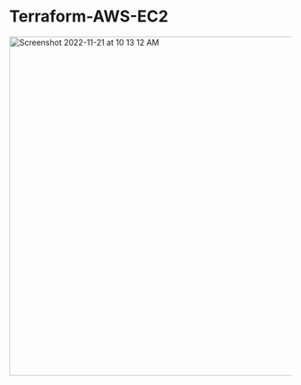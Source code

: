 # Terraform-AWS-EC2


<img width="606" alt="Screenshot 2022-11-21 at 10 13 12 AM" src="https://user-images.githubusercontent.com/10384951/203011571-24e727b6-90b7-47af-b71e-fbb335f65046.png">
